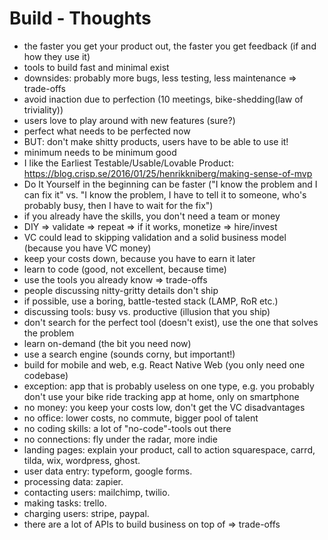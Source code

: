 # Build - Thoughts

- the faster you get your product out, the faster you get feedback (if and how they use it)
- tools to build fast and minimal exist
- downsides: probably more bugs, less testing, less maintenance => trade-offs
- avoid inaction due to perfection (10 meetings, bike-shedding(law of triviality))
- users love to play around with new features (sure?)
- perfect what needs to be perfected now
- BUT: don't make shitty products, users have to be able to use it!
- minimum needs to be minimum good
- I like the Earliest Testable/Usable/Lovable Product: https://blog.crisp.se/2016/01/25/henrikkniberg/making-sense-of-mvp
- Do It Yourself in the beginning can be faster ("I know the problem and I can fix it" vs. "I know the problem, I have to tell it to someone, who's probably busy, then I have to wait for the fix")
- if you already have the skills, you don't need a team or money
- DIY => validate => repeat => if it works, monetize => hire/invest
- VC could lead to skipping validation and a solid business model (because you have VC money)
- keep your costs down, because you have to earn it later
- learn to code (good, not excellent, because time)
- use the tools you already know => trade-offs
- people discussing nitty-gritty details don't ship
- if possible, use a boring, battle-tested stack (LAMP, RoR etc.)
- discussing tools: busy vs. productive (illusion that you ship)
- don't search for the perfect tool (doesn't exist), use the one that solves the problem
- learn on-demand (the bit you need now)
- use a search engine (sounds corny, but important!)
- build for mobile and web, e.g. React Native Web (you only need one codebase)
- exception: app that is probably useless on one type, e.g. you probably don't use your bike ride tracking app at home, only on smartphone
- no money: you keep your costs low, don't get the VC disadvantages
- no office: lower costs, no commute, bigger pool of talent
- no coding skills: a lot of "no-code"-tools out there
- no connections: fly under the radar, more indie
- landing pages: explain your product, call to action squarespace, carrd, tilda, wix, wordpress, ghost.
- user data entry: typeform, google forms.
- processing data: zapier.
- contacting users: mailchimp, twilio.
- making tasks: trello.
- charging users: stripe, paypal.
- there are a lot of APIs to build business on top of => trade-offs
